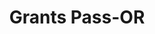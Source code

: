 ---
title: Grants Pass-OR
slug: grants-pass-or
f_state:
- cms/state/oregon.md
f_locations:
- cms/payday-loan/cash-connection-inc-6927.md
- cms/payday-loan/check-cash-north-west-10569.md
- cms/payday-loan/check-cash-north-west-10577.md
- cms/payday-loan/fast-check-17856.md
- cms/payday-loan/fast-check-17857.md
- cms/payday-loan/oregon-cash-company-inc-23344.md
- cms/payday-loan/quik-check-25606.md
- cms/payday-loan/south-ern-oregon-credit-service-26598.md
updated-on: '2024-05-30T13:41:28.615Z'
created-on: '2024-05-30T13:41:28.615Z'
published-on: '2024-05-30T13:54:32.469Z'
f_city: Grants Pass
layout: '[city].html'
tags: city
---